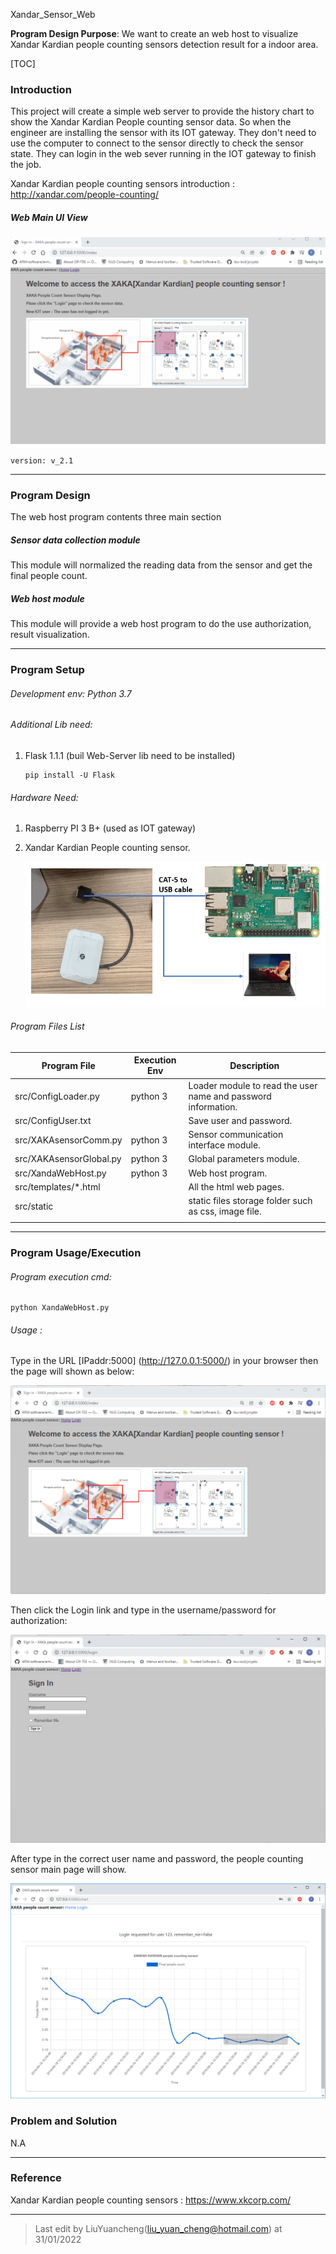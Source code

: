 Xandar_Sensor_Web

**Program Design Purpose**: We want to create an web host to visualize Xandar Kardian people counting sensors detection result for a indoor area. 

[TOC]

### Introduction

This project will create a simple web server to provide the history chart to show the Xandar Kardian People counting sensor data.  So when the engineer are installing the sensor with its IOT gateway. They don't need to use the computer to connect to the sensor directly to check the sensor state. They can login in the web sever running in the  IOT gateway to finish the job.

Xandar Kardian people counting sensors introduction : http://xandar.com/people-counting/

##### Web Main UI View 

![](doc/img/xanda_sensor_web.gif)

`version: v_2.1`



------

### Program Design

The web host program contents three main section

##### Sensor data collection module 

This module will normalized the reading data from the sensor and get the final people count. 

##### Web host module 

This module will provide a web host program to do the use authorization, result visualization.   



------

### Program Setup

###### Development env: Python 3.7

###### Additional Lib need: 

1. Flask 1.1.1 (buil Web-Server lib need to be installed)

   [Flask]: https://pypi.org/project/Flask/:	"Flask"

   ```
   pip install -U Flask
   ```

###### Hardware Need:

1. Raspberry PI 3 B+ (used as IOT gateway)

   [Raspberry PI]: https://www.raspberrypi.org/products/raspberry-pi-3-model-b-plus/	"IOT gateway"

2. Xandar Kardian People counting sensor.

   [Xandar Kardian]: http://xandar.com/people-counting/	"People counting sensor"
   
   ![](doc/img/sensor.png)

###### Program Files List 

| Program File            | Execution Env | Description                                                  |
| ----------------------- | ------------- | ------------------------------------------------------------ |
| src/ConfigLoader.py     | python 3      | Loader module to read the user name and password information. |
| src/ConfigUser.txt      |               | Save user and password.                                      |
| src/XAKAsensorComm.py   | python 3      | Sensor communication interface module.                       |
| src/XAKAsensorGlobal.py | python 3      | Global parameters module.                                    |
| src/XandaWebHost.py     | python 3      | Web host program.                                            |
| src/templates/*.html    |               | All the html web pages.                                      |
| src/static              |               | static files storage folder such as css, image file.         |
|                         |               |                                                              |

------

### Program Usage/Execution

###### Program execution cmd: 

```
python XandaWebHost.py
```

###### Usage : 

Type in the URL [IPaddr:5000] (http://127.0.0.1:5000/) in your browser then the page will shown as below: 

 ![](doc/img/home.png)

Then click the Login link and type in the username/password for authorization: 

![](doc/img/authorization.png)

After type in the correct user name and password, the people counting sensor main page will show. 

![](doc/img/2019-09-19_103505.png)



### Problem and Solution

N.A

------

### Reference

Xandar Kardian people counting sensors : https://www.xkcorp.com/

------

> Last edit by LiuYuancheng(liu_yuan_cheng@hotmail.com) at 31/01/2022

